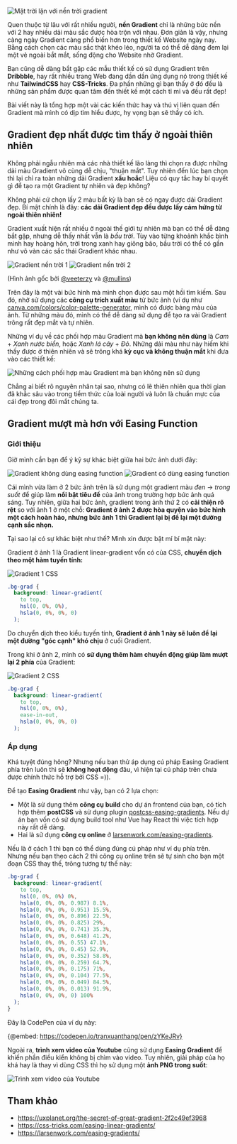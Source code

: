 ![Mặt trời lặn với nền trời gradient](https://images.viblo.asia/4353d85e-1fee-42e8-adee-6536f3be961e.jpg)

Quen thuộc từ lâu với rất nhiều người, **nền Gradient** chỉ là những bức nền với 2 hay nhiều dải màu sắc được hòa trộn với nhau. Đơn giản là vậy, nhưng càng ngày Gradient càng phổ biến hơn trong thiết kế Website ngày nay. Bằng cách chọn các màu sắc thật khéo léo, người ta có thể dễ dàng đem lại một vẻ ngoài bắt mắt, sống động cho Website nhờ Gradient.

Bạn cũng dễ dàng bắt gặp các mẫu thiết kế có sử dụng Gradient trên **Dribbble**, hay rất nhiều trang Web đang dần dần ứng dụng nó trong thiết kế như **TailwindCSS** hay **CSS-Tricks**. Đa phần những gì bạn thấy ở đó đều là những sản phẩm được quan tâm đến thiết kế một cách tỉ mỉ và đều rất đẹp!

Bài viết này là tổng hợp một vài các kiến thức hay và thú vị liên quan đến Gradient mà mình có dịp tìm hiểu được, hy vọng bạn sẽ thấy có ích.

## Gradient đẹp nhất được tìm thấy ở ngoài thiên nhiên
Không phải ngẫu nhiên mà các nhà thiết kế lão làng thì chọn ra được những dải màu Gradient vô cùng dễ chịu, "thuận mắt". Tuy nhiên đến lúc bạn chọn thì lại chỉ ra toàn những dải Gradient **xấu hoắc**! Liệu có quy tắc hay bí quyết gì để tạo ra một Gradient tự nhiên và đẹp không?

Không phải cứ chọn lấy 2 màu bất kỳ là bạn sẽ có ngay được dải Gradient đẹp. Bí mật chính là đây: **các dải Gradient đẹp đều được lấy cảm hứng từ ngoài thiên nhiên!**

Gradient xuất hiện rất nhiều ở ngoài thế giới tự nhiên mà bạn có thể dễ dàng bắt gặp, nhưng dễ thấy nhất vẫn là *bầu trời*. Tùy vào từng khoảnh khắc bình minh hay hoàng hôn, trời trong xanh hay giông bão, bầu trời có thể có gần như vô vàn các sắc thái Gradient khác nhau.

![Gradient nền trời 1](https://images.viblo.asia/5cbebe25-825e-4be7-8733-0373fe408759.png)
![Gradient nền trời 2](https://images.viblo.asia/36041e4c-adcc-41a3-bac7-f711e255acea.png)

(Hình ảnh gốc bởi [@veeterzy](https://www.pexels.com/photo/silhouette-photo-of-a-mountain-during-sunset-114979/) và [@mullins](https://unsplash.com/photos/3Jnws1iRSwk))

Trên đây là một vài bức hình mà mình chọn được sau một hồi tìm kiếm. Sau đó, nhờ sử dụng các **công cụ trích xuất màu** từ bức ảnh (ví dụ như [canva.com/colors/color-palette-generator](https://canva.com/colors/color-palette-generator), mình có được bảng màu của ảnh. Từ những màu đó, mình có thể dễ dàng sử dụng để tạo ra vài Gradient trông rất đẹp mắt và tự nhiên.

Những ví dụ về các phối hợp màu Gradient mà **bạn không nên dùng** là *Cam* + *Xanh nước biển*, hoặc *Xanh lá cây* + *Đỏ*. Những dải màu như này hiếm khi thấy được ở thiên nhiên và sẽ trông khá **kỳ cục và không thuận mắt** khi đưa vào các thiết kế:

![Những cách phối hợp màu Gradient mà bạn không nên sử dụng](https://images.viblo.asia/3d5465c5-a760-47b3-bbbf-5b06e68a1797.png)

Chẳng ai biết rõ nguyên nhân tại sao, nhưng có lẽ thiên nhiên qua thời gian đã khắc sâu vào trong tiềm thức của loài người và luôn là chuẩn mực của cái đẹp trong đôi mắt chúng ta.

## Gradient mượt mà hơn với Easing Function
### Giới thiệu
Giờ mình cần bạn để ý kỹ sự khác biệt giữa hai bức ảnh dưới đây:

![Gradient không dùng easing function](https://images.viblo.asia/2d406931-ea03-43d2-aede-4c9c7e32864b.png)
![Gradient có dùng easing function](https://images.viblo.asia/2bfdfdb4-f9f5-4a06-94e4-89b4a2f00aea.png)

Cái mình vừa làm ở 2 bức ảnh trên là sử dụng một gradient màu *đen* -> *trong suốt* để giúp làm **nổi bật tiêu đề** của ảnh trong trường hợp bức ảnh quá sáng. Tuy nhiên, giữa hai bức ảnh, gradient trong ảnh thứ 2 có **cải thiện rõ rệt** so với ảnh 1 ở một chỗ: **Gradient ở ảnh 2 được hòa quyện vào bức hình một cách hoàn hảo, nhưng bức ảnh 1 thì Gradient lại bị để lại một đường cạnh sắc nhọn.**

Tại sao lại có sự khác biệt như thế? Mình xin được bật mí bí mật này:

Gradient ở ảnh 1 là Gradient linear-gradient vốn có của CSS, **chuyển dịch theo một hàm tuyến tính:**

![Gradient 1 CSS](https://images.viblo.asia/3f9a30e2-1178-402f-979b-669b0888e413.png)

``` css
.bg-grad {
  background: linear-gradient(
    to top, 
    hsl(0, 0%, 0%),
    hsla(0, 0%, 0%, 0)
  );
```

Do chuyển dịch theo kiểu tuyến tính, **Gradient ở ảnh 1 này sẽ luôn để lại một đường "góc cạnh" khó chịu** ở cuối Gradient.

Trong khi ở ảnh 2, mình có **sử dụng thêm hàm chuyển động giúp làm mượt lại 2 phía** của Gradient:

![Gradient 2 CSS](https://images.viblo.asia/5e9ee911-94b7-422e-9dc2-80781f55a2ed.png)

``` css
.bg-grad {
  background: linear-gradient(
    to top, 
    hsl(0, 0%, 0%),
    ease-in-out,
    hsla(0, 0%, 0%, 0)
  );
```

### Áp dụng
Khá tuyệt đúng hông? Nhưng nếu bạn thử áp dụng cú pháp Easing Gradient phía trên luôn thì sẽ **không hoạt động** đâu, vì hiện tại cú pháp trên chưa được chính thức hỗ trợ bởi CSS =)).

Để tạo **Easing Gradient**  như vậy, bạn có 2 lựa chọn:
- Một là sử dụng thêm **công cụ build** cho dự án frontend của bạn, có tích hợp thêm **postCSS** và sử dụng plugin [postcss-easing-gradients](https://github.com/larsenwork/postcss-easing-gradients). Nếu dự án bạn vốn có sử dụng build tool như Vue hay React thì việc tích hợp này rất dễ dàng.
- Hai là sử dụng **công cụ online** ở [larsenwork.com/easing-gradients](https://larsenwork.com/easing-gradients/#editor).

Nếu là ở cách 1 thì bạn có thể dùng đúng cú pháp như ví dụ phía trên. Nhưng nếu bạn theo cách 2 thì công cụ online trên sẽ tự sinh cho bạn một đoạn CSS thay thế, trông tương tự thế này:

``` css
.bg-grad {
  background: linear-gradient(
    to top,
    hsl(0, 0%, 0%) 0%,
    hsla(0, 0%, 0%, 0.987) 8.1%,
    hsla(0, 0%, 0%, 0.951) 15.5%,
    hsla(0, 0%, 0%, 0.896) 22.5%,
    hsla(0, 0%, 0%, 0.825) 29%,
    hsla(0, 0%, 0%, 0.741) 35.3%,
    hsla(0, 0%, 0%, 0.648) 41.2%,
    hsla(0, 0%, 0%, 0.55) 47.1%,
    hsla(0, 0%, 0%, 0.45) 52.9%,
    hsla(0, 0%, 0%, 0.352) 58.8%,
    hsla(0, 0%, 0%, 0.259) 64.7%,
    hsla(0, 0%, 0%, 0.175) 71%,
    hsla(0, 0%, 0%, 0.104) 77.5%,
    hsla(0, 0%, 0%, 0.049) 84.5%,
    hsla(0, 0%, 0%, 0.013) 91.9%,
    hsla(0, 0%, 0%, 0) 100%
  );
}
```

Đây là CodePen của ví dụ này:

{@embed: https://codepen.io/tranxuanthang/pen/zYKeJRv}

Ngoài ra, **trình xem video của Youtube** cũng sử dụng **Easing Gradient** để khiến phần điều kiển không bị chìm vào video. Tuy nhiên, giải pháp của họ khá hay là thay vì dùng CSS thì họ sử dụng một **ảnh PNG trong suốt**:

![Trình xem video của Youtube](https://images.viblo.asia/8a3b09f4-3f14-40db-ac67-4a821fbd4370.png)

## Tham khảo
- https://uxplanet.org/the-secret-of-great-gradient-2f2c49ef3968
- https://css-tricks.com/easing-linear-gradients/
- https://larsenwork.com/easing-gradients/